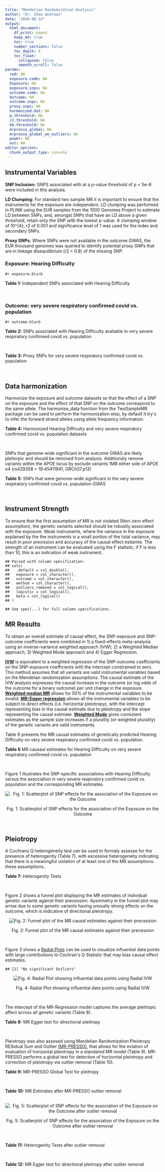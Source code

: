 ```yaml
---
title: "Mendelian Randomization Analysis"
author: "Dr. Shea Andrews"
date: "2020-08-14"
output:
  html_document:
    df_print: paged
    keep_md: true
    toc: true
    number_sections: false
    toc_depth: 4
    toc_float:
      collapsed: false
      smooth_scroll: false
params:
  rwd: NA
  exposure.code: NA
  Exposure: NA
  exposure.snps: NA
  outcome.code: NA
  Outcome: NA
  outcome.snps: NA
  proxy.snps: NA
  harmonized.dat: NA
  p.threshold: NA
  r2.threshold: NA
  kb.threshold: NA
  mrpresso_global: NA
  mrpresso_global_wo_outliers: NA
  power: NA
  out: NA
editor_options:
  chunk_output_type: console
---
```







## Instrumental Variables
**SNP Inclusion:** SNPS associated with at a p-value threshold of p < 5e-8 were included in this analysis.
<br>

**LD Clumping:** For standard two sample MR it is important to ensure that the instruments for the exposure are independent. LD clumping was performed in PLINK using the EUR samples from the 1000 Genomes Project to estimate LD between SNPs, and, amongst SNPs that have an LD above a given threshold, retain only the SNP with the lowest p-value. A clumping window of 10^{4}, r2 of 0.001 and significance level of 1 was used for the index and secondary SNPs.
<br>

**Proxy SNPs:** Where SNPs were not available in the outcome GWAS, the EUR thousand genomes was queried to identify potential proxy SNPs that are in linkage disequilibrium (r2 > 0.8) of the missing SNP.
<br>

### Exposure: Hearing Difficulty
`#r exposure.blurb`
<br>

**Table 1:** Independent SNPs associated with Hearing Difficulty
<div data-pagedtable="false">
  <script data-pagedtable-source type="application/json">
{"columns":[{"label":["SNP"],"name":[1],"type":["chr"],"align":["left"]},{"label":["CHROM"],"name":[2],"type":["dbl"],"align":["right"]},{"label":["POS"],"name":[3],"type":["dbl"],"align":["right"]},{"label":["REF"],"name":[4],"type":["chr"],"align":["left"]},{"label":["ALT"],"name":[5],"type":["chr"],"align":["left"]},{"label":["AF"],"name":[6],"type":["dbl"],"align":["right"]},{"label":["BETA"],"name":[7],"type":["dbl"],"align":["right"]},{"label":["SE"],"name":[8],"type":["dbl"],"align":["right"]},{"label":["Z"],"name":[9],"type":["dbl"],"align":["right"]},{"label":["P"],"name":[10],"type":["dbl"],"align":["right"]},{"label":["N"],"name":[11],"type":["dbl"],"align":["right"]},{"label":["TRAIT"],"name":[12],"type":["chr"],"align":["left"]}],"data":[{"1":"rs12027345","2":"1","3":"46239991","4":"G","5":"A","6":"0.432915","7":"-0.00785785","8":"0.00133184","9":"-5.90000","10":"3.6e-09","11":"250389","12":"Hearing_Difficulty"},{"1":"rs7525101","2":"1","3":"165109131","4":"C","5":"T","6":"0.440725","7":"0.00752096","8":"0.00132707","9":"5.66734","10":"1.5e-08","11":"250389","12":"Hearing_Difficulty"},{"1":"rs10927035","2":"1","3":"243703982","4":"C","5":"T","6":"0.649233","7":"0.00754234","8":"0.00138251","9":"5.45554","10":"4.9e-08","11":"250389","12":"Hearing_Difficulty"},{"1":"rs62188635","2":"2","3":"208082510","4":"C","5":"T","6":"0.545031","7":"-0.00827833","8":"0.00132906","9":"-6.22871","10":"4.7e-10","11":"250389","12":"Hearing_Difficulty"},{"1":"rs13093972","2":"3","3":"114987255","4":"A","5":"G","6":"0.448377","7":"0.00775587","8":"0.00133038","9":"5.82982","10":"5.5e-09","11":"250389","12":"Hearing_Difficulty"},{"1":"rs55853808","2":"3","3":"182053946","4":"A","5":"G","6":"0.162990","7":"0.01187470","8":"0.00180540","9":"6.57732","10":"4.8e-11","11":"250389","12":"Hearing_Difficulty"},{"1":"rs35414371","2":"4","3":"17530692","4":"T","5":"A","6":"0.132722","7":"0.01310280","8":"0.00194526","9":"6.73576","10":"1.6e-11","11":"250389","12":"Hearing_Difficulty"},{"1":"rs10475169","2":"5","3":"2555514","4":"A","5":"C","6":"0.117756","7":"0.01173770","8":"0.00204412","9":"5.74218","10":"9.3e-09","11":"250389","12":"Hearing_Difficulty"},{"1":"rs6453022","2":"5","3":"73076511","4":"C","5":"A","6":"0.500946","7":"0.01262160","8":"0.00132561","9":"9.52135","10":"1.7e-21","11":"250389","12":"Hearing_Difficulty"},{"1":"rs306574","2":"5","3":"94049523","4":"A","5":"G","6":"0.488764","7":"-0.00793561","8":"0.00131904","9":"-6.01620","10":"1.8e-09","11":"250389","12":"Hearing_Difficulty"},{"1":"rs1928176","2":"6","3":"21968899","4":"A","5":"G","6":"0.482818","7":"0.00749378","8":"0.00133347","9":"5.61976","10":"1.9e-08","11":"250389","12":"Hearing_Difficulty"},{"1":"rs13204736","2":"6","3":"32582603","4":"G","5":"A","6":"0.348495","7":"0.01146660","8":"0.00142649","9":"8.03833","10":"9.1e-16","11":"250389","12":"Hearing_Difficulty"},{"1":"rs62646255","2":"6","3":"43262303","4":"T","5":"C","6":"0.391260","7":"-0.01270780","8":"0.00135504","9":"-9.37817","10":"6.7e-21","11":"250389","12":"Hearing_Difficulty"},{"1":"rs217287","2":"6","3":"84407466","4":"C","5":"T","6":"0.440322","7":"0.00784960","8":"0.00133602","9":"5.87536","10":"4.2e-09","11":"250389","12":"Hearing_Difficulty"},{"1":"rs9493627","2":"6","3":"133789728","4":"G","5":"A","6":"0.320275","7":"0.01043660","8":"0.00141112","9":"7.39597","10":"1.4e-13","11":"250389","12":"Hearing_Difficulty"},{"1":"rs2236401","2":"6","3":"158504981","4":"C","5":"T","6":"0.514779","7":"0.00808004","8":"0.00132024","9":"6.12013","10":"9.3e-10","11":"250389","12":"Hearing_Difficulty"},{"1":"rs4947828","2":"7","3":"50805115","4":"T","5":"G","6":"0.769429","7":"0.00955408","8":"0.00156472","9":"6.10594","10":"1.0e-09","11":"250389","12":"Hearing_Difficulty"},{"1":"rs9691831","2":"7","3":"138498348","4":"A","5":"G","6":"0.584558","7":"0.00740690","8":"0.00133806","9":"5.53555","10":"3.1e-08","11":"250389","12":"Hearing_Difficulty"},{"1":"rs3890736","2":"8","3":"21532239","4":"G","5":"A","6":"0.373324","7":"0.00765762","8":"0.00136882","9":"5.59432","10":"2.2e-08","11":"250389","12":"Hearing_Difficulty"},{"1":"rs76837345","2":"8","3":"82668818","4":"A","5":"G","6":"0.069355","7":"0.01460190","8":"0.00259963","9":"5.61691","10":"1.9e-08","11":"250389","12":"Hearing_Difficulty"},{"1":"rs1962104","2":"8","3":"141635329","4":"T","5":"C","6":"0.558034","7":"0.00889466","8":"0.00133827","9":"6.64639","10":"3.0e-11","11":"250389","12":"Hearing_Difficulty"},{"1":"rs4948502","2":"10","3":"63839417","4":"T","5":"C","6":"0.426934","7":"-0.00805794","8":"0.00133835","9":"-6.02080","10":"1.7e-09","11":"250389","12":"Hearing_Difficulty"},{"1":"rs2270550","2":"10","3":"75874192","4":"T","5":"C","6":"0.547333","7":"0.00852536","8":"0.00136055","9":"6.26611","10":"3.7e-10","11":"250389","12":"Hearing_Difficulty"},{"1":"rs11596052","2":"10","3":"80520313","4":"T","5":"C","6":"0.219355","7":"-0.00900108","8":"0.00161979","9":"-5.55694","10":"2.7e-08","11":"250389","12":"Hearing_Difficulty"},{"1":"rs1097215","2":"10","3":"94787804","4":"G","5":"A","6":"0.474064","7":"-0.00798345","8":"0.00132256","9":"-6.03636","10":"1.6e-09","11":"250389","12":"Hearing_Difficulty"},{"1":"rs10901863","2":"10","3":"126812270","4":"C","5":"T","6":"0.268469","7":"0.01207640","8":"0.00153378","9":"7.87362","10":"3.4e-15","11":"250389","12":"Hearing_Difficulty"},{"1":"rs55635402","2":"11","3":"8056913","4":"A","5":"G","6":"0.194930","7":"-0.01052120","8":"0.00166935","9":"-6.30257","10":"2.9e-10","11":"250389","12":"Hearing_Difficulty"},{"1":"rs141403654","2":"11","3":"47715487","4":"A","5":"T","6":"0.015434","7":"0.03134020","8":"0.00568478","9":"5.51300","10":"3.5e-08","11":"250389","12":"Hearing_Difficulty"},{"1":"rs7951935","2":"11","3":"89030399","4":"G","5":"T","6":"0.379826","7":"0.01135240","8":"0.00136208","9":"8.33461","10":"7.8e-17","11":"250389","12":"Hearing_Difficulty"},{"1":"rs67307131","2":"11","3":"118480223","4":"T","5":"C","6":"0.346657","7":"0.00913602","8":"0.00139364","9":"6.55551","10":"5.5e-11","11":"250389","12":"Hearing_Difficulty"},{"1":"rs12552","2":"13","3":"53625781","4":"A","5":"G","6":"0.561874","7":"-0.00728153","8":"0.00133440","9":"-5.45678","10":"4.8e-08","11":"250389","12":"Hearing_Difficulty"},{"1":"rs9517282","2":"13","3":"99059183","4":"C","5":"A","6":"0.548995","7":"-0.00778367","8":"0.00133726","9":"-5.82061","10":"5.9e-09","11":"250389","12":"Hearing_Difficulty"},{"1":"rs1566129","2":"14","3":"52514912","4":"T","5":"C","6":"0.586284","7":"-0.00906457","8":"0.00134065","9":"-6.76132","10":"1.4e-11","11":"250389","12":"Hearing_Difficulty"},{"1":"rs62015206","2":"15","3":"52374075","4":"C","5":"T","6":"0.591962","7":"0.00779412","8":"0.00134988","9":"5.77394","10":"7.7e-09","11":"250389","12":"Hearing_Difficulty"},{"1":"rs62033400","2":"16","3":"53811788","4":"A","5":"G","6":"0.394446","7":"-0.00850581","8":"0.00134974","9":"-6.30181","10":"2.9e-10","11":"250389","12":"Hearing_Difficulty"},{"1":"rs12938775","2":"17","3":"2574821","4":"G","5":"A","6":"0.501932","7":"-0.00745427","8":"0.00132034","9":"-5.64572","10":"1.6e-08","11":"250389","12":"Hearing_Difficulty"},{"1":"rs17671352","2":"17","3":"7127718","4":"T","5":"C","6":"0.619033","7":"-0.00777641","8":"0.00135880","9":"-5.72300","10":"1.0e-08","11":"250389","12":"Hearing_Difficulty"},{"1":"rs4611552","2":"18","3":"52636091","4":"T","5":"C","6":"0.215352","7":"0.00885933","8":"0.00160737","9":"5.51169","10":"3.6e-08","11":"250389","12":"Hearing_Difficulty"},{"1":"rs132929","2":"22","3":"38487002","4":"G","5":"A","6":"0.413979","7":"0.00983905","8":"0.00134066","9":"7.33896","10":"2.2e-13","11":"250389","12":"Hearing_Difficulty"},{"1":"rs36062310","2":"22","3":"50988105","4":"G","5":"A","6":"0.043658","7":"0.03145420","8":"0.00322683","9":"9.74771","10":"1.9e-22","11":"250389","12":"Hearing_Difficulty"}],"options":{"columns":{"min":{},"max":[10]},"rows":{"min":[10],"max":[10]},"pages":{}}}
  </script>
</div>
<br>

### Outcome: very severe respiratory confirmed covid vs. population
`#r outcome.blurb`
<br>

**Table 2:** SNPs associated with Hearing Difficulty avaliable in very severe respiratory confirmed covid vs. population
<div data-pagedtable="false">
  <script data-pagedtable-source type="application/json">
{"columns":[{"label":["SNP"],"name":[1],"type":["chr"],"align":["left"]},{"label":["CHROM"],"name":[2],"type":["dbl"],"align":["right"]},{"label":["POS"],"name":[3],"type":["dbl"],"align":["right"]},{"label":["REF"],"name":[4],"type":["chr"],"align":["left"]},{"label":["ALT"],"name":[5],"type":["chr"],"align":["left"]},{"label":["AF"],"name":[6],"type":["dbl"],"align":["right"]},{"label":["BETA"],"name":[7],"type":["dbl"],"align":["right"]},{"label":["SE"],"name":[8],"type":["dbl"],"align":["right"]},{"label":["Z"],"name":[9],"type":["dbl"],"align":["right"]},{"label":["P"],"name":[10],"type":["dbl"],"align":["right"]},{"label":["N"],"name":[11],"type":["dbl"],"align":["right"]},{"label":["TRAIT"],"name":[12],"type":["chr"],"align":["left"]}],"data":[{"1":"rs12027345","2":"1","3":"46239991","4":"G","5":"A","6":"0.43320","7":"0.0230700","8":"0.077888","9":"0.29619454","10":"0.767100","11":"328264","12":"very_severe_respiratory_confirmed_covid_vs._population"},{"1":"rs7525101","2":"1","3":"165109131","4":"C","5":"T","6":"0.44010","7":"-0.0491360","8":"0.074099","9":"-0.66311286","10":"0.507300","11":"329897","12":"very_severe_respiratory_confirmed_covid_vs._population"},{"1":"rs10927035","2":"1","3":"243703982","4":"C","5":"T","6":"0.64840","7":"-0.0044285","8":"0.075758","9":"-0.05845587","10":"0.953400","11":"329897","12":"very_severe_respiratory_confirmed_covid_vs._population"},{"1":"rs62188635","2":"2","3":"208082510","4":"C","5":"T","6":"0.54330","7":"-0.1362600","8":"0.073035","9":"-1.86568084","10":"0.062080","11":"329897","12":"very_severe_respiratory_confirmed_covid_vs._population"},{"1":"rs13093972","2":"3","3":"114987255","4":"A","5":"G","6":"0.44610","7":"0.0742810","8":"0.074626","9":"0.99537695","10":"0.319600","11":"329897","12":"very_severe_respiratory_confirmed_covid_vs._population"},{"1":"rs55853808","2":"3","3":"182053946","4":"A","5":"G","6":"0.16220","7":"-0.0263170","8":"0.110800","9":"-0.23751805","10":"0.812300","11":"329897","12":"very_severe_respiratory_confirmed_covid_vs._population"},{"1":"rs35414371","2":"4","3":"17530692","4":"T","5":"A","6":"0.13210","7":"-0.0215410","8":"0.117490","9":"-0.18334326","10":"0.854500","11":"329897","12":"very_severe_respiratory_confirmed_covid_vs._population"},{"1":"rs10475169","2":"5","3":"2555514","4":"A","5":"C","6":"0.11820","7":"-0.0506270","8":"0.106330","9":"-0.47613091","10":"0.634000","11":"329897","12":"very_severe_respiratory_confirmed_covid_vs._population"},{"1":"rs6453022","2":"5","3":"73076511","4":"C","5":"A","6":"0.49980","7":"0.0545120","8":"0.070989","9":"0.76789362","10":"0.442500","11":"329897","12":"very_severe_respiratory_confirmed_covid_vs._population"},{"1":"rs306574","2":"5","3":"94049523","4":"A","5":"G","6":"0.48860","7":"-0.1964700","8":"0.071839","9":"-2.73486546","10":"0.006241","11":"329897","12":"very_severe_respiratory_confirmed_covid_vs._population"},{"1":"rs1928176","2":"6","3":"21968899","4":"A","5":"G","6":"0.48220","7":"0.0061100","8":"0.073998","9":"0.08256980","10":"0.934200","11":"329897","12":"very_severe_respiratory_confirmed_covid_vs._population"},{"1":"rs13204736","2":"6","3":"32582603","4":"G","5":"A","6":"0.34930","7":"0.0205670","8":"0.116830","9":"0.17604211","10":"0.860300","11":"327138","12":"very_severe_respiratory_confirmed_covid_vs._population"},{"1":"rs217287","2":"6","3":"84407466","4":"C","5":"T","6":"0.43710","7":"0.0035698","8":"0.075634","9":"0.04719835","10":"0.962400","11":"329897","12":"very_severe_respiratory_confirmed_covid_vs._population"},{"1":"rs9493627","2":"6","3":"133789728","4":"G","5":"A","6":"0.32010","7":"-0.0025186","8":"0.074986","9":"-0.03358760","10":"0.973200","11":"329897","12":"very_severe_respiratory_confirmed_covid_vs._population"},{"1":"rs2236401","2":"6","3":"158504981","4":"C","5":"T","6":"0.51260","7":"0.1227100","8":"0.070758","9":"1.73422087","10":"0.082880","11":"329897","12":"very_severe_respiratory_confirmed_covid_vs._population"},{"1":"rs4947828","2":"7","3":"50805115","4":"T","5":"G","6":"0.77100","7":"-0.0216480","8":"0.091502","9":"-0.23658499","10":"0.813000","11":"329897","12":"very_severe_respiratory_confirmed_covid_vs._population"},{"1":"rs9691831","2":"7","3":"138498348","4":"A","5":"G","6":"0.58440","7":"0.0835040","8":"0.073718","9":"1.13274913","10":"0.257300","11":"329897","12":"very_severe_respiratory_confirmed_covid_vs._population"},{"1":"rs3890736","2":"8","3":"21532239","4":"G","5":"A","6":"0.37360","7":"0.0585210","8":"0.073237","9":"0.79906331","10":"0.424300","11":"329897","12":"very_severe_respiratory_confirmed_covid_vs._population"},{"1":"rs76837345","2":"8","3":"82668818","4":"A","5":"G","6":"0.06913","7":"-0.2611400","8":"0.144860","9":"-1.80270606","10":"0.071420","11":"329897","12":"very_severe_respiratory_confirmed_covid_vs._population"},{"1":"rs1962104","2":"8","3":"141635329","4":"T","5":"C","6":"0.55790","7":"-0.0799470","8":"0.074363","9":"-1.07509111","10":"0.282300","11":"329897","12":"very_severe_respiratory_confirmed_covid_vs._population"},{"1":"rs4948502","2":"10","3":"63839417","4":"T","5":"C","6":"0.42510","7":"0.0462610","8":"0.072694","9":"0.63637989","10":"0.524500","11":"329897","12":"very_severe_respiratory_confirmed_covid_vs._population"},{"1":"rs11596052","2":"10","3":"80520313","4":"T","5":"C","6":"0.21870","7":"0.0460610","8":"0.085999","9":"0.53559925","10":"0.592200","11":"329897","12":"very_severe_respiratory_confirmed_covid_vs._population"},{"1":"rs1097215","2":"10","3":"94787804","4":"G","5":"A","6":"0.47650","7":"-0.0708110","8":"0.074145","9":"-0.95503405","10":"0.339600","11":"329897","12":"very_severe_respiratory_confirmed_covid_vs._population"},{"1":"rs10901863","2":"10","3":"126812270","4":"C","5":"T","6":"0.26890","7":"-0.0553990","8":"0.083723","9":"-0.66169392","10":"0.508200","11":"329897","12":"very_severe_respiratory_confirmed_covid_vs._population"},{"1":"rs55635402","2":"11","3":"8056913","4":"A","5":"G","6":"0.19560","7":"-0.0258080","8":"0.093769","9":"-0.27522955","10":"0.783100","11":"329897","12":"very_severe_respiratory_confirmed_covid_vs._population"},{"1":"rs7951935","2":"11","3":"89030399","4":"G","5":"T","6":"0.37760","7":"0.0593000","8":"0.075346","9":"0.78703581","10":"0.431300","11":"329897","12":"very_severe_respiratory_confirmed_covid_vs._population"},{"1":"rs67307131","2":"11","3":"118480223","4":"T","5":"C","6":"0.34700","7":"0.0180220","8":"0.075400","9":"0.23901857","10":"0.811100","11":"329897","12":"very_severe_respiratory_confirmed_covid_vs._population"},{"1":"rs12552","2":"13","3":"53625781","4":"A","5":"G","6":"0.56230","7":"-0.0074980","8":"0.072157","9":"-0.10391230","10":"0.917200","11":"329897","12":"very_severe_respiratory_confirmed_covid_vs._population"},{"1":"rs9517282","2":"13","3":"99059183","4":"C","5":"A","6":"0.54660","7":"0.0296870","8":"0.073484","9":"0.40399271","10":"0.686200","11":"329897","12":"very_severe_respiratory_confirmed_covid_vs._population"},{"1":"rs1566129","2":"14","3":"52514912","4":"T","5":"C","6":"0.58580","7":"0.0689010","8":"0.072058","9":"0.95618807","10":"0.339000","11":"329897","12":"very_severe_respiratory_confirmed_covid_vs._population"},{"1":"rs62015206","2":"15","3":"52374075","4":"C","5":"T","6":"0.59170","7":"0.0548840","8":"0.073860","9":"0.74308151","10":"0.457400","11":"329897","12":"very_severe_respiratory_confirmed_covid_vs._population"},{"1":"rs62033400","2":"16","3":"53811788","4":"A","5":"G","6":"0.39440","7":"0.0072468","8":"0.072642","9":"0.09976047","10":"0.920500","11":"329897","12":"very_severe_respiratory_confirmed_covid_vs._population"},{"1":"rs12938775","2":"17","3":"2574821","4":"G","5":"A","6":"0.50030","7":"-0.0958510","8":"0.074014","9":"-1.29503878","10":"0.195300","11":"329897","12":"very_severe_respiratory_confirmed_covid_vs._population"},{"1":"rs17671352","2":"17","3":"7127718","4":"T","5":"C","6":"0.62090","7":"0.0833460","8":"0.077036","9":"1.08190976","10":"0.279300","11":"329897","12":"very_severe_respiratory_confirmed_covid_vs._population"},{"1":"rs4611552","2":"18","3":"52636091","4":"T","5":"C","6":"0.21520","7":"-0.0203770","8":"0.085594","9":"-0.23806575","10":"0.811800","11":"329897","12":"very_severe_respiratory_confirmed_covid_vs._population"},{"1":"rs132929","2":"22","3":"38487002","4":"G","5":"A","6":"0.41530","7":"-0.0395520","8":"0.073124","9":"-0.54088945","10":"0.588600","11":"329897","12":"very_severe_respiratory_confirmed_covid_vs._population"},{"1":"rs62646255","2":"NA","3":"NA","4":"NA","5":"NA","6":"NA","7":"NA","8":"NA","9":"NA","10":"NA","11":"NA","12":"NA"},{"1":"rs2270550","2":"NA","3":"NA","4":"NA","5":"NA","6":"NA","7":"NA","8":"NA","9":"NA","10":"NA","11":"NA","12":"NA"},{"1":"rs141403654","2":"NA","3":"NA","4":"NA","5":"NA","6":"NA","7":"NA","8":"NA","9":"NA","10":"NA","11":"NA","12":"NA"},{"1":"rs36062310","2":"NA","3":"NA","4":"NA","5":"NA","6":"NA","7":"NA","8":"NA","9":"NA","10":"NA","11":"NA","12":"NA"}],"options":{"columns":{"min":{},"max":[10]},"rows":{"min":[10],"max":[10]},"pages":{}}}
  </script>
</div>
<br>

**Table 3:** Proxy SNPs for very severe respiratory confirmed covid vs. population
<div data-pagedtable="false">
  <script data-pagedtable-source type="application/json">
{"columns":[{"label":["target_snp"],"name":[1],"type":["chr"],"align":["left"]},{"label":["proxy_snp"],"name":[2],"type":["chr"],"align":["left"]},{"label":["ld.r2"],"name":[3],"type":["dbl"],"align":["right"]},{"label":["Dprime"],"name":[4],"type":["dbl"],"align":["right"]},{"label":["PHASE"],"name":[5],"type":["chr"],"align":["left"]},{"label":["X12"],"name":[6],"type":["lgl"],"align":["right"]},{"label":["CHROM"],"name":[7],"type":["dbl"],"align":["right"]},{"label":["POS"],"name":[8],"type":["dbl"],"align":["right"]},{"label":["REF.proxy"],"name":[9],"type":["chr"],"align":["left"]},{"label":["ALT.proxy"],"name":[10],"type":["chr"],"align":["left"]},{"label":["AF"],"name":[11],"type":["dbl"],"align":["right"]},{"label":["BETA"],"name":[12],"type":["dbl"],"align":["right"]},{"label":["SE"],"name":[13],"type":["dbl"],"align":["right"]},{"label":["Z"],"name":[14],"type":["dbl"],"align":["right"]},{"label":["P"],"name":[15],"type":["dbl"],"align":["right"]},{"label":["N"],"name":[16],"type":["dbl"],"align":["right"]},{"label":["TRAIT"],"name":[17],"type":["chr"],"align":["left"]},{"label":["ref"],"name":[18],"type":["chr"],"align":["left"]},{"label":["ref.proxy"],"name":[19],"type":["chr"],"align":["left"]},{"label":["alt"],"name":[20],"type":["chr"],"align":["left"]},{"label":["alt.proxy"],"name":[21],"type":["chr"],"align":["left"]},{"label":["ALT"],"name":[22],"type":["chr"],"align":["left"]},{"label":["REF"],"name":[23],"type":["lgl"],"align":["right"]},{"label":["proxy.outcome"],"name":[24],"type":["lgl"],"align":["right"]}],"data":[{"1":"rs62646255","2":"rs62415385","3":"0.975788","4":"0.995882","5":"CT/TA","6":"NA","7":"6","8":"43262458","9":"A","10":"T","11":"0.3900","12":"-0.041801","13":"0.078896","14":"-0.5298241","15":"0.5962","16":"328264","17":"very_severe_respiratory_confirmed_covid_vs._population","18":"C","19":"T","20":"T","21":"A","22":"C","23":"TRUE","24":"TRUE"},{"1":"rs2270550","2":"rs2131957","3":"0.856412","4":"0.982009","5":"TC/CA","6":"NA","7":"10","8":"75866929","9":"C","10":"A","11":"0.5732","12":"0.068062","13":"0.073137","14":"0.9306097","15":"0.3521","16":"329897","17":"very_severe_respiratory_confirmed_covid_vs._population","18":"T","19":"C","20":"C","21":"A","22":"C","23":"TRUE","24":"TRUE"},{"1":"rs141403654","2":"NA","3":"NA","4":"NA","5":"NA","6":"NA","7":"NA","8":"NA","9":"NA","10":"NA","11":"NA","12":"NA","13":"NA","14":"NA","15":"NA","16":"NA","17":"NA","18":"NA","19":"NA","20":"NA","21":"NA","22":"NA","23":"NA","24":"NA"},{"1":"rs36062310","2":"NA","3":"NA","4":"NA","5":"NA","6":"NA","7":"NA","8":"NA","9":"NA","10":"NA","11":"NA","12":"NA","13":"NA","14":"NA","15":"NA","16":"NA","17":"NA","18":"NA","19":"NA","20":"NA","21":"NA","22":"NA","23":"NA","24":"NA"}],"options":{"columns":{"min":{},"max":[10]},"rows":{"min":[10],"max":[10]},"pages":{}}}
  </script>
</div>
<br>

## Data harmonization
Harmonize the exposure and outcome datasets so that the effect of a SNP on the exposure and the effect of that SNP on the outcome correspond to the same allele. The harmonise_data function from the TwoSampleMR package can be used to perform the harmonization step, by default it try's to infer the forward strand alleles using allele frequency information.
<br>

**Table 4:** Harmonized Hearing Difficulty and very severe respiratory confirmed covid vs. population datasets
<div data-pagedtable="false">
  <script data-pagedtable-source type="application/json">
{"columns":[{"label":["SNP"],"name":[1],"type":["chr"],"align":["left"]},{"label":["effect_allele.exposure"],"name":[2],"type":["chr"],"align":["left"]},{"label":["other_allele.exposure"],"name":[3],"type":["chr"],"align":["left"]},{"label":["effect_allele.outcome"],"name":[4],"type":["chr"],"align":["left"]},{"label":["other_allele.outcome"],"name":[5],"type":["chr"],"align":["left"]},{"label":["beta.exposure"],"name":[6],"type":["dbl"],"align":["right"]},{"label":["beta.outcome"],"name":[7],"type":["dbl"],"align":["right"]},{"label":["eaf.exposure"],"name":[8],"type":["dbl"],"align":["right"]},{"label":["eaf.outcome"],"name":[9],"type":["dbl"],"align":["right"]},{"label":["remove"],"name":[10],"type":["lgl"],"align":["right"]},{"label":["palindromic"],"name":[11],"type":["lgl"],"align":["right"]},{"label":["ambiguous"],"name":[12],"type":["lgl"],"align":["right"]},{"label":["id.outcome"],"name":[13],"type":["chr"],"align":["left"]},{"label":["chr.outcome"],"name":[14],"type":["dbl"],"align":["right"]},{"label":["pos.outcome"],"name":[15],"type":["dbl"],"align":["right"]},{"label":["se.outcome"],"name":[16],"type":["dbl"],"align":["right"]},{"label":["z.outcome"],"name":[17],"type":["dbl"],"align":["right"]},{"label":["pval.outcome"],"name":[18],"type":["dbl"],"align":["right"]},{"label":["samplesize.outcome"],"name":[19],"type":["dbl"],"align":["right"]},{"label":["outcome"],"name":[20],"type":["chr"],"align":["left"]},{"label":["mr_keep.outcome"],"name":[21],"type":["lgl"],"align":["right"]},{"label":["pval_origin.outcome"],"name":[22],"type":["chr"],"align":["left"]},{"label":["chr.exposure"],"name":[23],"type":["dbl"],"align":["right"]},{"label":["pos.exposure"],"name":[24],"type":["dbl"],"align":["right"]},{"label":["se.exposure"],"name":[25],"type":["dbl"],"align":["right"]},{"label":["z.exposure"],"name":[26],"type":["dbl"],"align":["right"]},{"label":["pval.exposure"],"name":[27],"type":["dbl"],"align":["right"]},{"label":["samplesize.exposure"],"name":[28],"type":["dbl"],"align":["right"]},{"label":["exposure"],"name":[29],"type":["chr"],"align":["left"]},{"label":["mr_keep.exposure"],"name":[30],"type":["lgl"],"align":["right"]},{"label":["pval_origin.exposure"],"name":[31],"type":["chr"],"align":["left"]},{"label":["id.exposure"],"name":[32],"type":["chr"],"align":["left"]},{"label":["action"],"name":[33],"type":["dbl"],"align":["right"]},{"label":["mr_keep"],"name":[34],"type":["lgl"],"align":["right"]},{"label":["pt"],"name":[35],"type":["dbl"],"align":["right"]},{"label":["pleitropy_keep"],"name":[36],"type":["lgl"],"align":["right"]},{"label":["mrpresso_RSSobs"],"name":[37],"type":["lgl"],"align":["right"]},{"label":["mrpresso_pval"],"name":[38],"type":["lgl"],"align":["right"]},{"label":["mrpresso_keep"],"name":[39],"type":["lgl"],"align":["right"]}],"data":[{"1":"rs10475169","2":"C","3":"A","4":"C","5":"A","6":"0.01173770","7":"-0.0506270","8":"0.117756","9":"0.11820","10":"FALSE","11":"FALSE","12":"FALSE","13":"Bwha0E","14":"5","15":"2555514","16":"0.106330","17":"-0.47613091","18":"0.634000","19":"329897","20":"covidhgi2020anaA2v2","21":"TRUE","22":"reported","23":"5","24":"2555514","25":"0.00204412","26":"5.74218","27":"9.3e-09","28":"250389","29":"Wells2019hdiff","30":"TRUE","31":"reported","32":"tRYKDY","33":"2","34":"TRUE","35":"5e-08","36":"TRUE","37":"NA","38":"NA","39":"TRUE"},{"1":"rs10901863","2":"T","3":"C","4":"T","5":"C","6":"0.01207640","7":"-0.0553990","8":"0.268469","9":"0.26890","10":"FALSE","11":"FALSE","12":"FALSE","13":"Bwha0E","14":"10","15":"126812270","16":"0.083723","17":"-0.66169392","18":"0.508200","19":"329897","20":"covidhgi2020anaA2v2","21":"TRUE","22":"reported","23":"10","24":"126812270","25":"0.00153378","26":"7.87362","27":"3.4e-15","28":"250389","29":"Wells2019hdiff","30":"TRUE","31":"reported","32":"tRYKDY","33":"2","34":"TRUE","35":"5e-08","36":"TRUE","37":"NA","38":"NA","39":"TRUE"},{"1":"rs10927035","2":"T","3":"C","4":"T","5":"C","6":"0.00754234","7":"-0.0044285","8":"0.649233","9":"0.64840","10":"FALSE","11":"FALSE","12":"FALSE","13":"Bwha0E","14":"1","15":"243703982","16":"0.075758","17":"-0.05845587","18":"0.953400","19":"329897","20":"covidhgi2020anaA2v2","21":"TRUE","22":"reported","23":"1","24":"243703982","25":"0.00138251","26":"5.45554","27":"4.9e-08","28":"250389","29":"Wells2019hdiff","30":"TRUE","31":"reported","32":"tRYKDY","33":"2","34":"TRUE","35":"5e-08","36":"TRUE","37":"NA","38":"NA","39":"TRUE"},{"1":"rs1097215","2":"A","3":"G","4":"A","5":"G","6":"-0.00798345","7":"-0.0708110","8":"0.474064","9":"0.47650","10":"FALSE","11":"FALSE","12":"FALSE","13":"Bwha0E","14":"10","15":"94787804","16":"0.074145","17":"-0.95503405","18":"0.339600","19":"329897","20":"covidhgi2020anaA2v2","21":"TRUE","22":"reported","23":"10","24":"94787804","25":"0.00132256","26":"-6.03636","27":"1.6e-09","28":"250389","29":"Wells2019hdiff","30":"TRUE","31":"reported","32":"tRYKDY","33":"2","34":"TRUE","35":"5e-08","36":"TRUE","37":"NA","38":"NA","39":"TRUE"},{"1":"rs11596052","2":"C","3":"T","4":"C","5":"T","6":"-0.00900108","7":"0.0460610","8":"0.219355","9":"0.21870","10":"FALSE","11":"FALSE","12":"FALSE","13":"Bwha0E","14":"10","15":"80520313","16":"0.085999","17":"0.53559925","18":"0.592200","19":"329897","20":"covidhgi2020anaA2v2","21":"TRUE","22":"reported","23":"10","24":"80520313","25":"0.00161979","26":"-5.55694","27":"2.7e-08","28":"250389","29":"Wells2019hdiff","30":"TRUE","31":"reported","32":"tRYKDY","33":"2","34":"TRUE","35":"5e-08","36":"TRUE","37":"NA","38":"NA","39":"TRUE"},{"1":"rs12027345","2":"A","3":"G","4":"A","5":"G","6":"-0.00785785","7":"0.0230700","8":"0.432915","9":"0.43320","10":"FALSE","11":"FALSE","12":"FALSE","13":"Bwha0E","14":"1","15":"46239991","16":"0.077888","17":"0.29619454","18":"0.767100","19":"328264","20":"covidhgi2020anaA2v2","21":"TRUE","22":"reported","23":"1","24":"46239991","25":"0.00133184","26":"-5.90000","27":"3.6e-09","28":"250389","29":"Wells2019hdiff","30":"TRUE","31":"reported","32":"tRYKDY","33":"2","34":"TRUE","35":"5e-08","36":"TRUE","37":"NA","38":"NA","39":"TRUE"},{"1":"rs12552","2":"G","3":"A","4":"G","5":"A","6":"-0.00728153","7":"-0.0074980","8":"0.561874","9":"0.56230","10":"FALSE","11":"FALSE","12":"FALSE","13":"Bwha0E","14":"13","15":"53625781","16":"0.072157","17":"-0.10391230","18":"0.917200","19":"329897","20":"covidhgi2020anaA2v2","21":"TRUE","22":"reported","23":"13","24":"53625781","25":"0.00133440","26":"-5.45678","27":"4.8e-08","28":"250389","29":"Wells2019hdiff","30":"TRUE","31":"reported","32":"tRYKDY","33":"2","34":"TRUE","35":"5e-08","36":"TRUE","37":"NA","38":"NA","39":"TRUE"},{"1":"rs12938775","2":"A","3":"G","4":"A","5":"G","6":"-0.00745427","7":"-0.0958510","8":"0.501932","9":"0.50030","10":"FALSE","11":"FALSE","12":"FALSE","13":"Bwha0E","14":"17","15":"2574821","16":"0.074014","17":"-1.29503878","18":"0.195300","19":"329897","20":"covidhgi2020anaA2v2","21":"TRUE","22":"reported","23":"17","24":"2574821","25":"0.00132034","26":"-5.64572","27":"1.6e-08","28":"250389","29":"Wells2019hdiff","30":"TRUE","31":"reported","32":"tRYKDY","33":"2","34":"TRUE","35":"5e-08","36":"TRUE","37":"NA","38":"NA","39":"TRUE"},{"1":"rs13093972","2":"G","3":"A","4":"G","5":"A","6":"0.00775587","7":"0.0742810","8":"0.448377","9":"0.44610","10":"FALSE","11":"FALSE","12":"FALSE","13":"Bwha0E","14":"3","15":"114987255","16":"0.074626","17":"0.99537695","18":"0.319600","19":"329897","20":"covidhgi2020anaA2v2","21":"TRUE","22":"reported","23":"3","24":"114987255","25":"0.00133038","26":"5.82982","27":"5.5e-09","28":"250389","29":"Wells2019hdiff","30":"TRUE","31":"reported","32":"tRYKDY","33":"2","34":"TRUE","35":"5e-08","36":"TRUE","37":"NA","38":"NA","39":"TRUE"},{"1":"rs13204736","2":"A","3":"G","4":"A","5":"G","6":"0.01146660","7":"0.0205670","8":"0.348495","9":"0.34930","10":"FALSE","11":"FALSE","12":"FALSE","13":"Bwha0E","14":"6","15":"32582603","16":"0.116830","17":"0.17604211","18":"0.860300","19":"327138","20":"covidhgi2020anaA2v2","21":"TRUE","22":"reported","23":"6","24":"32582603","25":"0.00142649","26":"8.03833","27":"9.1e-16","28":"250389","29":"Wells2019hdiff","30":"TRUE","31":"reported","32":"tRYKDY","33":"2","34":"TRUE","35":"5e-08","36":"TRUE","37":"NA","38":"NA","39":"TRUE"},{"1":"rs132929","2":"A","3":"G","4":"A","5":"G","6":"0.00983905","7":"-0.0395520","8":"0.413979","9":"0.41530","10":"FALSE","11":"FALSE","12":"FALSE","13":"Bwha0E","14":"22","15":"38487002","16":"0.073124","17":"-0.54088945","18":"0.588600","19":"329897","20":"covidhgi2020anaA2v2","21":"TRUE","22":"reported","23":"22","24":"38487002","25":"0.00134066","26":"7.33896","27":"2.2e-13","28":"250389","29":"Wells2019hdiff","30":"TRUE","31":"reported","32":"tRYKDY","33":"2","34":"TRUE","35":"5e-08","36":"TRUE","37":"NA","38":"NA","39":"TRUE"},{"1":"rs1566129","2":"C","3":"T","4":"C","5":"T","6":"-0.00906457","7":"0.0689010","8":"0.586284","9":"0.58580","10":"FALSE","11":"FALSE","12":"FALSE","13":"Bwha0E","14":"14","15":"52514912","16":"0.072058","17":"0.95618807","18":"0.339000","19":"329897","20":"covidhgi2020anaA2v2","21":"TRUE","22":"reported","23":"14","24":"52514912","25":"0.00134065","26":"-6.76132","27":"1.4e-11","28":"250389","29":"Wells2019hdiff","30":"TRUE","31":"reported","32":"tRYKDY","33":"2","34":"TRUE","35":"5e-08","36":"TRUE","37":"NA","38":"NA","39":"TRUE"},{"1":"rs17671352","2":"C","3":"T","4":"C","5":"T","6":"-0.00777641","7":"0.0833460","8":"0.619033","9":"0.62090","10":"FALSE","11":"FALSE","12":"FALSE","13":"Bwha0E","14":"17","15":"7127718","16":"0.077036","17":"1.08190976","18":"0.279300","19":"329897","20":"covidhgi2020anaA2v2","21":"TRUE","22":"reported","23":"17","24":"7127718","25":"0.00135880","26":"-5.72300","27":"1.0e-08","28":"250389","29":"Wells2019hdiff","30":"TRUE","31":"reported","32":"tRYKDY","33":"2","34":"TRUE","35":"5e-08","36":"TRUE","37":"NA","38":"NA","39":"TRUE"},{"1":"rs1928176","2":"G","3":"A","4":"G","5":"A","6":"0.00749378","7":"0.0061100","8":"0.482818","9":"0.48220","10":"FALSE","11":"FALSE","12":"FALSE","13":"Bwha0E","14":"6","15":"21968899","16":"0.073998","17":"0.08256980","18":"0.934200","19":"329897","20":"covidhgi2020anaA2v2","21":"TRUE","22":"reported","23":"6","24":"21968899","25":"0.00133347","26":"5.61976","27":"1.9e-08","28":"250389","29":"Wells2019hdiff","30":"TRUE","31":"reported","32":"tRYKDY","33":"2","34":"TRUE","35":"5e-08","36":"TRUE","37":"NA","38":"NA","39":"TRUE"},{"1":"rs1962104","2":"C","3":"T","4":"C","5":"T","6":"0.00889466","7":"-0.0799470","8":"0.558034","9":"0.55790","10":"FALSE","11":"FALSE","12":"FALSE","13":"Bwha0E","14":"8","15":"141635329","16":"0.074363","17":"-1.07509111","18":"0.282300","19":"329897","20":"covidhgi2020anaA2v2","21":"TRUE","22":"reported","23":"8","24":"141635329","25":"0.00133827","26":"6.64639","27":"3.0e-11","28":"250389","29":"Wells2019hdiff","30":"TRUE","31":"reported","32":"tRYKDY","33":"2","34":"TRUE","35":"5e-08","36":"TRUE","37":"NA","38":"NA","39":"TRUE"},{"1":"rs217287","2":"T","3":"C","4":"T","5":"C","6":"0.00784960","7":"0.0035698","8":"0.440322","9":"0.43710","10":"FALSE","11":"FALSE","12":"FALSE","13":"Bwha0E","14":"6","15":"84407466","16":"0.075634","17":"0.04719835","18":"0.962400","19":"329897","20":"covidhgi2020anaA2v2","21":"TRUE","22":"reported","23":"6","24":"84407466","25":"0.00133602","26":"5.87536","27":"4.2e-09","28":"250389","29":"Wells2019hdiff","30":"TRUE","31":"reported","32":"tRYKDY","33":"2","34":"TRUE","35":"5e-08","36":"TRUE","37":"NA","38":"NA","39":"TRUE"},{"1":"rs2236401","2":"T","3":"C","4":"T","5":"C","6":"0.00808004","7":"0.1227100","8":"0.514779","9":"0.51260","10":"FALSE","11":"FALSE","12":"FALSE","13":"Bwha0E","14":"6","15":"158504981","16":"0.070758","17":"1.73422087","18":"0.082880","19":"329897","20":"covidhgi2020anaA2v2","21":"TRUE","22":"reported","23":"6","24":"158504981","25":"0.00132024","26":"6.12013","27":"9.3e-10","28":"250389","29":"Wells2019hdiff","30":"TRUE","31":"reported","32":"tRYKDY","33":"2","34":"TRUE","35":"5e-08","36":"TRUE","37":"NA","38":"NA","39":"TRUE"},{"1":"rs2270550","2":"C","3":"T","4":"C","5":"T","6":"0.00852536","7":"0.0680620","8":"0.547333","9":"0.57320","10":"FALSE","11":"FALSE","12":"FALSE","13":"Bwha0E","14":"10","15":"75866929","16":"0.073137","17":"0.93060968","18":"0.352100","19":"329897","20":"covidhgi2020anaA2v2","21":"TRUE","22":"reported","23":"10","24":"75874192","25":"0.00136055","26":"6.26611","27":"3.7e-10","28":"250389","29":"Wells2019hdiff","30":"TRUE","31":"reported","32":"tRYKDY","33":"2","34":"TRUE","35":"5e-08","36":"TRUE","37":"NA","38":"NA","39":"TRUE"},{"1":"rs306574","2":"G","3":"A","4":"G","5":"A","6":"-0.00793561","7":"-0.1964700","8":"0.488764","9":"0.48860","10":"FALSE","11":"FALSE","12":"FALSE","13":"Bwha0E","14":"5","15":"94049523","16":"0.071839","17":"-2.73486546","18":"0.006241","19":"329897","20":"covidhgi2020anaA2v2","21":"TRUE","22":"reported","23":"5","24":"94049523","25":"0.00131904","26":"-6.01620","27":"1.8e-09","28":"250389","29":"Wells2019hdiff","30":"TRUE","31":"reported","32":"tRYKDY","33":"2","34":"TRUE","35":"5e-08","36":"TRUE","37":"NA","38":"NA","39":"TRUE"},{"1":"rs35414371","2":"A","3":"T","4":"A","5":"T","6":"0.01310280","7":"-0.0215410","8":"0.132722","9":"0.13210","10":"FALSE","11":"TRUE","12":"FALSE","13":"Bwha0E","14":"4","15":"17530692","16":"0.117490","17":"-0.18334326","18":"0.854500","19":"329897","20":"covidhgi2020anaA2v2","21":"TRUE","22":"reported","23":"4","24":"17530692","25":"0.00194526","26":"6.73576","27":"1.6e-11","28":"250389","29":"Wells2019hdiff","30":"TRUE","31":"reported","32":"tRYKDY","33":"2","34":"TRUE","35":"5e-08","36":"TRUE","37":"NA","38":"NA","39":"TRUE"},{"1":"rs3890736","2":"A","3":"G","4":"A","5":"G","6":"0.00765762","7":"0.0585210","8":"0.373324","9":"0.37360","10":"FALSE","11":"FALSE","12":"FALSE","13":"Bwha0E","14":"8","15":"21532239","16":"0.073237","17":"0.79906331","18":"0.424300","19":"329897","20":"covidhgi2020anaA2v2","21":"TRUE","22":"reported","23":"8","24":"21532239","25":"0.00136882","26":"5.59432","27":"2.2e-08","28":"250389","29":"Wells2019hdiff","30":"TRUE","31":"reported","32":"tRYKDY","33":"2","34":"TRUE","35":"5e-08","36":"TRUE","37":"NA","38":"NA","39":"TRUE"},{"1":"rs4611552","2":"C","3":"T","4":"C","5":"T","6":"0.00885933","7":"-0.0203770","8":"0.215352","9":"0.21520","10":"FALSE","11":"FALSE","12":"FALSE","13":"Bwha0E","14":"18","15":"52636091","16":"0.085594","17":"-0.23806575","18":"0.811800","19":"329897","20":"covidhgi2020anaA2v2","21":"TRUE","22":"reported","23":"18","24":"52636091","25":"0.00160737","26":"5.51169","27":"3.6e-08","28":"250389","29":"Wells2019hdiff","30":"TRUE","31":"reported","32":"tRYKDY","33":"2","34":"TRUE","35":"5e-08","36":"TRUE","37":"NA","38":"NA","39":"TRUE"},{"1":"rs4947828","2":"G","3":"T","4":"G","5":"T","6":"0.00955408","7":"-0.0216480","8":"0.769429","9":"0.77100","10":"FALSE","11":"FALSE","12":"FALSE","13":"Bwha0E","14":"7","15":"50805115","16":"0.091502","17":"-0.23658499","18":"0.813000","19":"329897","20":"covidhgi2020anaA2v2","21":"TRUE","22":"reported","23":"7","24":"50805115","25":"0.00156472","26":"6.10594","27":"1.0e-09","28":"250389","29":"Wells2019hdiff","30":"TRUE","31":"reported","32":"tRYKDY","33":"2","34":"TRUE","35":"5e-08","36":"TRUE","37":"NA","38":"NA","39":"TRUE"},{"1":"rs4948502","2":"C","3":"T","4":"C","5":"T","6":"-0.00805794","7":"0.0462610","8":"0.426934","9":"0.42510","10":"FALSE","11":"FALSE","12":"FALSE","13":"Bwha0E","14":"10","15":"63839417","16":"0.072694","17":"0.63637989","18":"0.524500","19":"329897","20":"covidhgi2020anaA2v2","21":"TRUE","22":"reported","23":"10","24":"63839417","25":"0.00133835","26":"-6.02080","27":"1.7e-09","28":"250389","29":"Wells2019hdiff","30":"TRUE","31":"reported","32":"tRYKDY","33":"2","34":"TRUE","35":"5e-08","36":"TRUE","37":"NA","38":"NA","39":"TRUE"},{"1":"rs55635402","2":"G","3":"A","4":"G","5":"A","6":"-0.01052120","7":"-0.0258080","8":"0.194930","9":"0.19560","10":"FALSE","11":"FALSE","12":"FALSE","13":"Bwha0E","14":"11","15":"8056913","16":"0.093769","17":"-0.27522955","18":"0.783100","19":"329897","20":"covidhgi2020anaA2v2","21":"TRUE","22":"reported","23":"11","24":"8056913","25":"0.00166935","26":"-6.30257","27":"2.9e-10","28":"250389","29":"Wells2019hdiff","30":"TRUE","31":"reported","32":"tRYKDY","33":"2","34":"TRUE","35":"5e-08","36":"TRUE","37":"NA","38":"NA","39":"TRUE"},{"1":"rs55853808","2":"G","3":"A","4":"G","5":"A","6":"0.01187470","7":"-0.0263170","8":"0.162990","9":"0.16220","10":"FALSE","11":"FALSE","12":"FALSE","13":"Bwha0E","14":"3","15":"182053946","16":"0.110800","17":"-0.23751805","18":"0.812300","19":"329897","20":"covidhgi2020anaA2v2","21":"TRUE","22":"reported","23":"3","24":"182053946","25":"0.00180540","26":"6.57732","27":"4.8e-11","28":"250389","29":"Wells2019hdiff","30":"TRUE","31":"reported","32":"tRYKDY","33":"2","34":"TRUE","35":"5e-08","36":"TRUE","37":"NA","38":"NA","39":"TRUE"},{"1":"rs62015206","2":"T","3":"C","4":"T","5":"C","6":"0.00779412","7":"0.0548840","8":"0.591962","9":"0.59170","10":"FALSE","11":"FALSE","12":"FALSE","13":"Bwha0E","14":"15","15":"52374075","16":"0.073860","17":"0.74308151","18":"0.457400","19":"329897","20":"covidhgi2020anaA2v2","21":"TRUE","22":"reported","23":"15","24":"52374075","25":"0.00134988","26":"5.77394","27":"7.7e-09","28":"250389","29":"Wells2019hdiff","30":"TRUE","31":"reported","32":"tRYKDY","33":"2","34":"TRUE","35":"5e-08","36":"TRUE","37":"NA","38":"NA","39":"TRUE"},{"1":"rs62033400","2":"G","3":"A","4":"G","5":"A","6":"-0.00850581","7":"0.0072468","8":"0.394446","9":"0.39440","10":"FALSE","11":"FALSE","12":"FALSE","13":"Bwha0E","14":"16","15":"53811788","16":"0.072642","17":"0.09976047","18":"0.920500","19":"329897","20":"covidhgi2020anaA2v2","21":"TRUE","22":"reported","23":"16","24":"53811788","25":"0.00134974","26":"-6.30181","27":"2.9e-10","28":"250389","29":"Wells2019hdiff","30":"TRUE","31":"reported","32":"tRYKDY","33":"2","34":"TRUE","35":"5e-08","36":"TRUE","37":"NA","38":"NA","39":"TRUE"},{"1":"rs62188635","2":"T","3":"C","4":"T","5":"C","6":"-0.00827833","7":"-0.1362600","8":"0.545031","9":"0.54330","10":"FALSE","11":"FALSE","12":"FALSE","13":"Bwha0E","14":"2","15":"208082510","16":"0.073035","17":"-1.86568084","18":"0.062080","19":"329897","20":"covidhgi2020anaA2v2","21":"TRUE","22":"reported","23":"2","24":"208082510","25":"0.00132906","26":"-6.22871","27":"4.7e-10","28":"250389","29":"Wells2019hdiff","30":"TRUE","31":"reported","32":"tRYKDY","33":"2","34":"TRUE","35":"5e-08","36":"TRUE","37":"NA","38":"NA","39":"TRUE"},{"1":"rs62646255","2":"C","3":"T","4":"C","5":"T","6":"-0.01270780","7":"-0.0418010","8":"0.391260","9":"0.39000","10":"FALSE","11":"FALSE","12":"FALSE","13":"Bwha0E","14":"6","15":"43262458","16":"0.078896","17":"-0.52982407","18":"0.596200","19":"328264","20":"covidhgi2020anaA2v2","21":"TRUE","22":"reported","23":"6","24":"43262303","25":"0.00135504","26":"-9.37817","27":"6.7e-21","28":"250389","29":"Wells2019hdiff","30":"TRUE","31":"reported","32":"tRYKDY","33":"2","34":"TRUE","35":"5e-08","36":"TRUE","37":"NA","38":"NA","39":"TRUE"},{"1":"rs6453022","2":"A","3":"C","4":"A","5":"C","6":"0.01262160","7":"0.0545120","8":"0.500946","9":"0.49980","10":"FALSE","11":"FALSE","12":"FALSE","13":"Bwha0E","14":"5","15":"73076511","16":"0.070989","17":"0.76789362","18":"0.442500","19":"329897","20":"covidhgi2020anaA2v2","21":"TRUE","22":"reported","23":"5","24":"73076511","25":"0.00132561","26":"9.52135","27":"1.7e-21","28":"250389","29":"Wells2019hdiff","30":"TRUE","31":"reported","32":"tRYKDY","33":"2","34":"TRUE","35":"5e-08","36":"TRUE","37":"NA","38":"NA","39":"TRUE"},{"1":"rs67307131","2":"C","3":"T","4":"C","5":"T","6":"0.00913602","7":"0.0180220","8":"0.346657","9":"0.34700","10":"FALSE","11":"FALSE","12":"FALSE","13":"Bwha0E","14":"11","15":"118480223","16":"0.075400","17":"0.23901857","18":"0.811100","19":"329897","20":"covidhgi2020anaA2v2","21":"TRUE","22":"reported","23":"11","24":"118480223","25":"0.00139364","26":"6.55551","27":"5.5e-11","28":"250389","29":"Wells2019hdiff","30":"TRUE","31":"reported","32":"tRYKDY","33":"2","34":"TRUE","35":"5e-08","36":"TRUE","37":"NA","38":"NA","39":"TRUE"},{"1":"rs7525101","2":"T","3":"C","4":"T","5":"C","6":"0.00752096","7":"-0.0491360","8":"0.440725","9":"0.44010","10":"FALSE","11":"FALSE","12":"FALSE","13":"Bwha0E","14":"1","15":"165109131","16":"0.074099","17":"-0.66311286","18":"0.507300","19":"329897","20":"covidhgi2020anaA2v2","21":"TRUE","22":"reported","23":"1","24":"165109131","25":"0.00132707","26":"5.66734","27":"1.5e-08","28":"250389","29":"Wells2019hdiff","30":"TRUE","31":"reported","32":"tRYKDY","33":"2","34":"TRUE","35":"5e-08","36":"TRUE","37":"NA","38":"NA","39":"TRUE"},{"1":"rs76837345","2":"G","3":"A","4":"G","5":"A","6":"0.01460190","7":"-0.2611400","8":"0.069355","9":"0.06913","10":"FALSE","11":"FALSE","12":"FALSE","13":"Bwha0E","14":"8","15":"82668818","16":"0.144860","17":"-1.80270606","18":"0.071420","19":"329897","20":"covidhgi2020anaA2v2","21":"TRUE","22":"reported","23":"8","24":"82668818","25":"0.00259963","26":"5.61691","27":"1.9e-08","28":"250389","29":"Wells2019hdiff","30":"TRUE","31":"reported","32":"tRYKDY","33":"2","34":"TRUE","35":"5e-08","36":"TRUE","37":"NA","38":"NA","39":"TRUE"},{"1":"rs7951935","2":"T","3":"G","4":"T","5":"G","6":"0.01135240","7":"0.0593000","8":"0.379826","9":"0.37760","10":"FALSE","11":"FALSE","12":"FALSE","13":"Bwha0E","14":"11","15":"89030399","16":"0.075346","17":"0.78703581","18":"0.431300","19":"329897","20":"covidhgi2020anaA2v2","21":"TRUE","22":"reported","23":"11","24":"89030399","25":"0.00136208","26":"8.33461","27":"7.8e-17","28":"250389","29":"Wells2019hdiff","30":"TRUE","31":"reported","32":"tRYKDY","33":"2","34":"TRUE","35":"5e-08","36":"TRUE","37":"NA","38":"NA","39":"TRUE"},{"1":"rs9493627","2":"A","3":"G","4":"A","5":"G","6":"0.01043660","7":"-0.0025186","8":"0.320275","9":"0.32010","10":"FALSE","11":"FALSE","12":"FALSE","13":"Bwha0E","14":"6","15":"133789728","16":"0.074986","17":"-0.03358760","18":"0.973200","19":"329897","20":"covidhgi2020anaA2v2","21":"TRUE","22":"reported","23":"6","24":"133789728","25":"0.00141112","26":"7.39597","27":"1.4e-13","28":"250389","29":"Wells2019hdiff","30":"TRUE","31":"reported","32":"tRYKDY","33":"2","34":"TRUE","35":"5e-08","36":"TRUE","37":"NA","38":"NA","39":"TRUE"},{"1":"rs9517282","2":"A","3":"C","4":"A","5":"C","6":"-0.00778367","7":"0.0296870","8":"0.548995","9":"0.54660","10":"FALSE","11":"FALSE","12":"FALSE","13":"Bwha0E","14":"13","15":"99059183","16":"0.073484","17":"0.40399271","18":"0.686200","19":"329897","20":"covidhgi2020anaA2v2","21":"TRUE","22":"reported","23":"13","24":"99059183","25":"0.00133726","26":"-5.82061","27":"5.9e-09","28":"250389","29":"Wells2019hdiff","30":"TRUE","31":"reported","32":"tRYKDY","33":"2","34":"TRUE","35":"5e-08","36":"TRUE","37":"NA","38":"NA","39":"TRUE"},{"1":"rs9691831","2":"G","3":"A","4":"G","5":"A","6":"0.00740690","7":"0.0835040","8":"0.584558","9":"0.58440","10":"FALSE","11":"FALSE","12":"FALSE","13":"Bwha0E","14":"7","15":"138498348","16":"0.073718","17":"1.13274913","18":"0.257300","19":"329897","20":"covidhgi2020anaA2v2","21":"TRUE","22":"reported","23":"7","24":"138498348","25":"0.00133806","26":"5.53555","27":"3.1e-08","28":"250389","29":"Wells2019hdiff","30":"TRUE","31":"reported","32":"tRYKDY","33":"2","34":"TRUE","35":"5e-08","36":"TRUE","37":"NA","38":"NA","39":"TRUE"}],"options":{"columns":{"min":{},"max":[10]},"rows":{"min":[10],"max":[10]},"pages":{}}}
  </script>
</div>
<br>

SNPs that genome-wide significant in the outcome GWAS are likely pleitorpic and should be removed from analysis. Additionaly remove variants within the APOE locus by exclude variants 1MB either side of APOE e4 (rs429358 = 19:45411941, GRCh37.p13)
<br>


**Table 5:** SNPs that were genome-wide significant in the very severe respiratory confirmed covid vs. population GWAS
<div data-pagedtable="false">
  <script data-pagedtable-source type="application/json">
{"columns":[{"label":["SNP"],"name":[1],"type":["chr"],"align":["left"]},{"label":["chr.outcome"],"name":[2],"type":["dbl"],"align":["right"]},{"label":["pos.outcome"],"name":[3],"type":["dbl"],"align":["right"]},{"label":["pval.exposure"],"name":[4],"type":["dbl"],"align":["right"]},{"label":["pval.outcome"],"name":[5],"type":["dbl"],"align":["right"]}],"data":[],"options":{"columns":{"min":{},"max":[10]},"rows":{"min":[10],"max":[10]},"pages":{}}}
  </script>
</div>
<br>


## Instrument Strength
To ensure that the first assumption of MR is not violated (Non-zero effect assumption), the genetic variants selected should be robustly associated with the exposure. Weak instruments, where the variance in the exposure explained by the the instruments is a small portion of the total variance, may result in poor precission and accuracy of the causal effect estiamte. The strength of an instrument can be evaluated using the F statistic, if F is less than 10, this is an indication of weak instrument.


```
## Parsed with column specification:
## cols(
##   .default = col_double(),
##   exposure = col_character(),
##   outcome = col_character(),
##   method = col_character(),
##   outliers_removed = col_logical(),
##   logistic = col_logical(),
##   beta = col_logical()
## )
```

```
## See spec(...) for full column specifications.
```

<div data-pagedtable="false">
  <script data-pagedtable-source type="application/json">
{"columns":[{"label":["outliers_removed"],"name":[1],"type":["lgl"],"align":["right"]},{"label":["pve.exposure"],"name":[2],"type":["dbl"],"align":["right"]},{"label":["F"],"name":[3],"type":["dbl"],"align":["right"]},{"label":["Alpha"],"name":[4],"type":["dbl"],"align":["right"]},{"label":["NCP"],"name":[5],"type":["dbl"],"align":["right"]},{"label":["Power"],"name":[6],"type":["dbl"],"align":["right"]}],"data":[{"1":"FALSE","2":"0.006341391","3":"42.0447","4":"0.05","5":"3.134076","6":"0.4248945"}],"options":{"columns":{"min":{},"max":[10]},"rows":{"min":[10],"max":[10]},"pages":{}}}
  </script>
</div>

##  MR Results
To obtain an overall estimate of causal effect, the SNP-exposure and SNP-outcome coefficients were combined in 1) a fixed-effects meta-analysis using an inverse-variance weighted approach (IVW); 2) a Weighted Median approach; 3) Weighted Mode approach and 4) Egger Regression.


[**IVW**](https://doi.org/10.1002/gepi.21758) is equivalent to a weighted regression of the SNP-outcome coefficients on the SNP-exposure coefficients with the intercept constrained to zero. This method assumes that all variants are valid instrumental variables based on the Mendelian randomization assumptions. The causal estimate of the IVW analysis expresses the causal increase in the outcome (or log odds of the outcome for a binary outcome) per unit change in the exposure. [**Weighted median MR**](https://doi.org/10.1002/gepi.21965) allows for 50% of the instrumental variables to be invalid. [**MR-Egger regression**](https://doi.org/10.1093/ije/dyw220) allows all the instrumental variables to be subject to direct effects (i.e. horizontal pleiotropy), with the intercept representing bias in the causal estimate due to pleiotropy and the slope representing the causal estimate. [**Weighted Mode**](https://doi.org/10.1093/ije/dyx102) gives consistent estimates as the sample size increases if a plurality (or weighted plurality) of the genetic variants are valid instruments.
<br>



Table 6 presents the MR causal estimates of genetically predicted Hearing Difficulty on very severe respiratory confirmed covid vs. population.
<br>

**Table 6** MR causaul estimates for Hearing Difficulty on very severe respiratory confirmed covid vs. population
<div data-pagedtable="false">
  <script data-pagedtable-source type="application/json">
{"columns":[{"label":["id.exposure"],"name":[1],"type":["chr"],"align":["left"]},{"label":["id.outcome"],"name":[2],"type":["chr"],"align":["left"]},{"label":["outcome"],"name":[3],"type":["fctr"],"align":["left"]},{"label":["exposure"],"name":[4],"type":["fctr"],"align":["left"]},{"label":["method"],"name":[5],"type":["fctr"],"align":["left"]},{"label":["nsnp"],"name":[6],"type":["int"],"align":["right"]},{"label":["b"],"name":[7],"type":["dbl"],"align":["right"]},{"label":["se"],"name":[8],"type":["dbl"],"align":["right"]},{"label":["pval"],"name":[9],"type":["dbl"],"align":["right"]}],"data":[{"1":"tRYKDY","2":"Bwha0E","3":"covidhgi2020anaA2v2","4":"Wells2019hdiff","5":"Inverse variance weighted (fixed effects)","6":"38","7":"1.430567","8":"1.400551","9":"0.3070500"},{"1":"tRYKDY","2":"Bwha0E","3":"covidhgi2020anaA2v2","4":"Wells2019hdiff","5":"Weighted median","6":"38","7":"0.538765","8":"1.915574","9":"0.7785148"},{"1":"tRYKDY","2":"Bwha0E","3":"covidhgi2020anaA2v2","4":"Wells2019hdiff","5":"Weighted mode","6":"38","7":"-1.103677","8":"3.710111","9":"0.7677653"},{"1":"tRYKDY","2":"Bwha0E","3":"covidhgi2020anaA2v2","4":"Wells2019hdiff","5":"MR Egger","6":"38","7":"-9.715898","8":"7.481277","9":"0.2023061"}],"options":{"columns":{"min":{},"max":[10]},"rows":{"min":[10],"max":[10]},"pages":{}}}
  </script>
</div>
<br>

Figure 1 illustrates the SNP-specific associations with Hearing Difficulty versus the association in very severe respiratory confirmed covid vs. population and the corresponding MR estimates.
<br>

<div class="figure" style="text-align: center">
<img src="/sc/arion/projects/LOAD/shea/Projects/MRcovid/results/MRcovid/Wells2019hdiff/covidhgi2020anaA2v2/Wells2019hdiff_5e-8_covidhgi2020anaA2v2_MR_Analaysis_files/figure-html/scatter_plot-1.png" alt="Fig. 1: Scatterplot of SNP effects for the association of the Exposure on the Outcome"  />
<p class="caption">Fig. 1: Scatterplot of SNP effects for the association of the Exposure on the Outcome</p>
</div>
<br>


## Pleiotropy
A Cochrans Q heterogeneity test can be used to formaly assesse for the presence of heterogenity (Table 7), with excessive heterogeneity indicating that there is a meaningful violation of at least one of the MR assumptions.
these assumptions..
<br>

**Table 7:** Heterogenity Tests
<div data-pagedtable="false">
  <script data-pagedtable-source type="application/json">
{"columns":[{"label":["id.exposure"],"name":[1],"type":["chr"],"align":["left"]},{"label":["id.outcome"],"name":[2],"type":["chr"],"align":["left"]},{"label":["outcome"],"name":[3],"type":["fctr"],"align":["left"]},{"label":["exposure"],"name":[4],"type":["fctr"],"align":["left"]},{"label":["method"],"name":[5],"type":["fctr"],"align":["left"]},{"label":["Q"],"name":[6],"type":["dbl"],"align":["right"]},{"label":["Q_df"],"name":[7],"type":["dbl"],"align":["right"]},{"label":["Q_pval"],"name":[8],"type":["dbl"],"align":["right"]}],"data":[{"1":"tRYKDY","2":"Bwha0E","3":"covidhgi2020anaA2v2","4":"Wells2019hdiff","5":"MR Egger","6":"28.26449","7":"36","8":"0.8176413"},{"1":"tRYKDY","2":"Bwha0E","3":"covidhgi2020anaA2v2","4":"Wells2019hdiff","5":"Inverse variance weighted","6":"30.56496","7":"37","8":"0.7635168"}],"options":{"columns":{"min":{},"max":[10]},"rows":{"min":[10],"max":[10]},"pages":{}}}
  </script>
</div>
<br>

Figure 2 shows a funnel plot displaying the MR estimates of individual genetic variants against their precession. Aysmmetry in the funnel plot may arrise due to some genetic variants having unusally strong effects on the outcome, which is indicative of directional pleiotropy.
<br>

<div class="figure" style="text-align: center">
<img src="/sc/arion/projects/LOAD/shea/Projects/MRcovid/results/MRcovid/Wells2019hdiff/covidhgi2020anaA2v2/Wells2019hdiff_5e-8_covidhgi2020anaA2v2_MR_Analaysis_files/figure-html/funnel_plot-1.png" alt="Fig. 2: Funnel plot of the MR causal estimates against their precession"  />
<p class="caption">Fig. 2: Funnel plot of the MR causal estimates against their precession</p>
</div>
<br>

Figure 3 shows a [Radial Plots](https://github.com/WSpiller/RadialMR) can be used to visualize influential data points with large contributions to Cochran's Q Statistic that may bias causal effect estimates.




```
## [1] "No significant Outliers"
```

<div class="figure" style="text-align: center">
<img src="/sc/arion/projects/LOAD/shea/Projects/MRcovid/results/MRcovid/Wells2019hdiff/covidhgi2020anaA2v2/Wells2019hdiff_5e-8_covidhgi2020anaA2v2_MR_Analaysis_files/figure-html/Radial_Plot-1.png" alt="Fig. 4: Radial Plot showing influential data points using Radial IVW"  />
<p class="caption">Fig. 4: Radial Plot showing influential data points using Radial IVW</p>
</div>
<br>

The intercept of the MR-Regression model captures the average pleitropic affect across all genetic variants (Table 8).
<br>

**Table 8:** MR Egger test for directional pleitropy
<div data-pagedtable="false">
  <script data-pagedtable-source type="application/json">
{"columns":[{"label":["id.exposure"],"name":[1],"type":["chr"],"align":["left"]},{"label":["id.outcome"],"name":[2],"type":["chr"],"align":["left"]},{"label":["outcome"],"name":[3],"type":["fctr"],"align":["left"]},{"label":["exposure"],"name":[4],"type":["fctr"],"align":["left"]},{"label":["egger_intercept"],"name":[5],"type":["dbl"],"align":["right"]},{"label":["se"],"name":[6],"type":["dbl"],"align":["right"]},{"label":["pval"],"name":[7],"type":["dbl"],"align":["right"]}],"data":[{"1":"tRYKDY","2":"Bwha0E","3":"covidhgi2020anaA2v2","4":"Wells2019hdiff","5":"0.1034876","6":"0.06823073","7":"0.1380678"}],"options":{"columns":{"min":{},"max":[10]},"rows":{"min":[10],"max":[10]},"pages":{}}}
  </script>
</div>
<br>

Pleiotropy was also assesed using Mendelian Randomization Pleiotropy RESidual Sum and Outlier [(MR-PRESSO)](https://doi.org/10.1038/s41588-018-0099-7), that allows for the evlation of evaluation of horizontal pleiotropy in a standared MR model (Table 9). MR-PRESSO performs a global test for detection of horizontal pleiotropy and correction of pleiotropy via outlier removal (Table 10).
<br>

**Table 9:** MR-PRESSO Global Test for pleitropy
<div data-pagedtable="false">
  <script data-pagedtable-source type="application/json">
{"columns":[{"label":["id.exposure"],"name":[1],"type":["chr"],"align":["left"]},{"label":["id.outcome"],"name":[2],"type":["chr"],"align":["left"]},{"label":["outcome"],"name":[3],"type":["chr"],"align":["left"]},{"label":["exposure"],"name":[4],"type":["chr"],"align":["left"]},{"label":["pt"],"name":[5],"type":["dbl"],"align":["right"]},{"label":["outliers_removed"],"name":[6],"type":["lgl"],"align":["right"]},{"label":["n_outliers"],"name":[7],"type":["dbl"],"align":["right"]},{"label":["RSSobs"],"name":[8],"type":["dbl"],"align":["right"]},{"label":["pval"],"name":[9],"type":["dbl"],"align":["right"]}],"data":[{"1":"tRYKDY","2":"Bwha0E","3":"covidhgi2020anaA2v2","4":"Wells2019hdiff","5":"5e-08","6":"FALSE","7":"0","8":"32.13559","9":"0.7705"}],"options":{"columns":{"min":{},"max":[10]},"rows":{"min":[10],"max":[10]},"pages":{}}}
  </script>
</div>
<br>


**Table 10:** MR Estimates after MR-PRESSO outlier removal
<div data-pagedtable="false">
  <script data-pagedtable-source type="application/json">
{"columns":[{"label":["id.exposure"],"name":[1],"type":["fctr"],"align":["left"]},{"label":["id.outcome"],"name":[2],"type":["fctr"],"align":["left"]},{"label":["outcome"],"name":[3],"type":["fctr"],"align":["left"]},{"label":["exposure"],"name":[4],"type":["fctr"],"align":["left"]},{"label":["method"],"name":[5],"type":["fctr"],"align":["left"]},{"label":["nsnp"],"name":[6],"type":["lgl"],"align":["right"]},{"label":["b"],"name":[7],"type":["lgl"],"align":["right"]},{"label":["se"],"name":[8],"type":["lgl"],"align":["right"]},{"label":["pval"],"name":[9],"type":["lgl"],"align":["right"]}],"data":[{"1":"tRYKDY","2":"Bwha0E","3":"covidhgi2020anaA2v2","4":"Wells2019hdiff","5":"mrpresso","6":"NA","7":"NA","8":"NA","9":"NA"}],"options":{"columns":{"min":{},"max":[10]},"rows":{"min":[10],"max":[10]},"pages":{}}}
  </script>
</div>
<br>

<div class="figure" style="text-align: center">
<img src="/sc/arion/projects/LOAD/shea/Projects/MRcovid/results/MRcovid/Wells2019hdiff/covidhgi2020anaA2v2/Wells2019hdiff_5e-8_covidhgi2020anaA2v2_MR_Analaysis_files/figure-html/scatter_plot_outlier-1.png" alt="Fig. 5: Scatterplot of SNP effects for the association of the Exposure on the Outcome after outlier removal"  />
<p class="caption">Fig. 5: Scatterplot of SNP effects for the association of the Exposure on the Outcome after outlier removal</p>
</div>
<br>

**Table 11:** Heterogenity Tests after outlier removal
<div data-pagedtable="false">
  <script data-pagedtable-source type="application/json">
{"columns":[{"label":["id.exposure"],"name":[1],"type":["fctr"],"align":["left"]},{"label":["id.outcome"],"name":[2],"type":["fctr"],"align":["left"]},{"label":["outcome"],"name":[3],"type":["fctr"],"align":["left"]},{"label":["exposure"],"name":[4],"type":["fctr"],"align":["left"]},{"label":["method"],"name":[5],"type":["fctr"],"align":["left"]},{"label":["Q"],"name":[6],"type":["lgl"],"align":["right"]},{"label":["Q_df"],"name":[7],"type":["lgl"],"align":["right"]},{"label":["Q_pval"],"name":[8],"type":["lgl"],"align":["right"]}],"data":[{"1":"tRYKDY","2":"Bwha0E","3":"covidhgi2020anaA2v2","4":"Wells2019hdiff","5":"mrpresso","6":"NA","7":"NA","8":"NA"}],"options":{"columns":{"min":{},"max":[10]},"rows":{"min":[10],"max":[10]},"pages":{}}}
  </script>
</div>
<br>

**Table 12:** MR Egger test for directional pleitropy after outlier removal
<div data-pagedtable="false">
  <script data-pagedtable-source type="application/json">
{"columns":[{"label":["id.exposure"],"name":[1],"type":["fctr"],"align":["left"]},{"label":["id.outcome"],"name":[2],"type":["fctr"],"align":["left"]},{"label":["outcome"],"name":[3],"type":["fctr"],"align":["left"]},{"label":["exposure"],"name":[4],"type":["fctr"],"align":["left"]},{"label":["method"],"name":[5],"type":["fctr"],"align":["left"]},{"label":["egger_intercept"],"name":[6],"type":["lgl"],"align":["right"]},{"label":["se"],"name":[7],"type":["lgl"],"align":["right"]},{"label":["pval"],"name":[8],"type":["lgl"],"align":["right"]}],"data":[{"1":"tRYKDY","2":"Bwha0E","3":"covidhgi2020anaA2v2","4":"Wells2019hdiff","5":"mrpresso","6":"NA","7":"NA","8":"NA"}],"options":{"columns":{"min":{},"max":[10]},"rows":{"min":[10],"max":[10]},"pages":{}}}
  </script>
</div>
<br>
